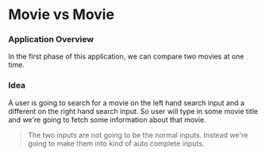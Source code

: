 # Movie vs Movie
### Application Overview
In the first phase of this application, we can compare two movies at one time.

### Idea
A user is going to search for a movie on the left hand search input and a different on the right hand search input. So user will type in some movie title and we're going to fetch some information about that movie.
> The two inputs are not going to be the normal inputs. Instead we're going to make them into kind of auto complete inputs.

